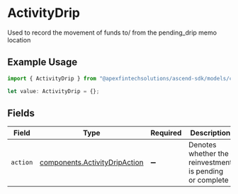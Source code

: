 # ActivityDrip

Used to record the movement of funds to/ from the pending_drip memo location

## Example Usage

```typescript
import { ActivityDrip } from "@apexfintechsolutions/ascend-sdk/models/components";

let value: ActivityDrip = {};
```

## Fields

| Field                                                                          | Type                                                                           | Required                                                                       | Description                                                                    | Example                                                                        |
| ------------------------------------------------------------------------------ | ------------------------------------------------------------------------------ | ------------------------------------------------------------------------------ | ------------------------------------------------------------------------------ | ------------------------------------------------------------------------------ |
| `action`                                                                       | [components.ActivityDripAction](../../models/components/activitydripaction.md) | :heavy_minus_sign:                                                             | Denotes whether the reinvestment is pending or complete                        | DRIP_PENDING                                                                   |